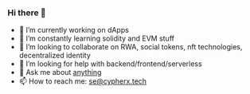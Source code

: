 

### Hi there 👋

- 🔭 I’m currently working on dApps
- 🌱 I’m constantly learning solidity and EVM stuff
- 👯 I’m looking to collaborate on RWA, social tokens, nft technologies, decentralized identity
- 🤔 I’m looking for help with backend/frontend/serverless
- 💬 Ask me about [anything](https://github.com/selimerunkut/selimerunkut/issues)
- 📫 How to reach me: se@cypherx.tech


